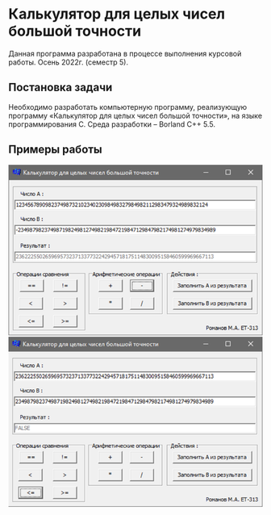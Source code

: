 # Калькулятор для целых чисел большой точности
Данная программа разработана в процессе выполнения курсовой работы. Осень 2022г. (семестр 5).

## Постановка задачи
Необходимо разработать компьютерную программу, реализующую программу «Калькулятор для целых чисел большой точности», на языке программирования С. Среда разработки – Borland C++ 5.5.

## Примеры работы

![f](./imgs/img1.png)
![fef](./imgs/img2.png)
